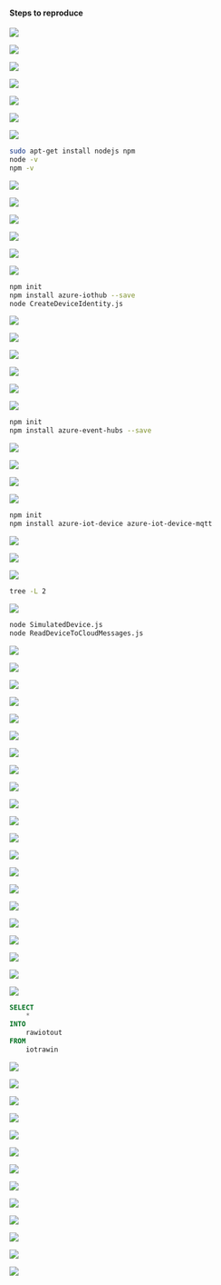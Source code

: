 #### Steps to reproduce

![](images/1.png)

![](images/2.png)

![](images/3.png)

![](images/4.png)

![](images/5.png)

![](images/6.png)

![](images/7.png)

```sh
sudo apt-get install nodejs npm
node -v
npm -v
```

![](images/8.png)

![](images/9.png)

![](images/10.png)

![](images/11.png)

![](images/12.png)

![](images/13.png)

```sh
npm init
npm install azure-iothub --save
node CreateDeviceIdentity.js
```

![](images/14.png)

![](images/15.png)

![](images/16.png)

![](images/17.png)

![](images/18.png)

![](images/19.png)

```sh
npm init
npm install azure-event-hubs --save
```

![](images/20.png)

![](images/21.png)

![](images/22.png)

![](images/23.png)

```sh
npm init
npm install azure-iot-device azure-iot-device-mqtt
```

![](images/24.png)

![](images/25.png)

![](images/26.png)

```sh
tree -L 2
```

![](images/27.png)

```sh
node SimulatedDevice.js
node ReadDeviceToCloudMessages.js
```

![](images/28.png)

![](images/29.png)

![](images/30.png)

![](images/31.png)

![](images/32.png)

![](images/33.png)

![](images/34.png)

![](images/35.png)

![](images/36.png)

![](images/37.png)

![](images/38.png)

![](images/39.png)

![](images/40.png)

![](images/41.png)

![](images/42.png)

![](images/43.png)

![](images/44.png)

![](images/45.png)

![](images/46.png)

![](images/47.png)

![](images/48.png)

```sql
SELECT
    *
INTO
    rawiotout
FROM
    iotrawin
```

![](images/49.png)

![](images/50.png)

![](images/51.png)

![](images/52.png)

![](images/53.png)

![](images/54.png)

![](images/55.png)

![](images/56.png)

![](images/57.png)

![](images/58.png)

![](images/59.png)

![](images/60.png)

![](images/61.png)